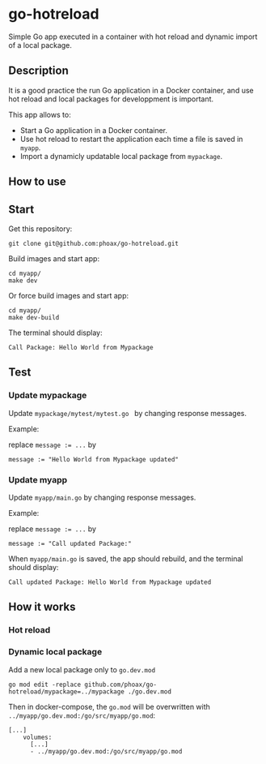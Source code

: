 # go-hotreload

Simple Go app executed in a container with hot reload and dynamic import of a local package.

## Description

It is a good practice the run Go application in a Docker container, and use hot reload and local packages for developpment is important.

This app allows to:

- Start a Go application in a Docker container.
- Use hot reload to restart the application each time a file is saved in `myapp`.
- Import a dynamicly updatable local package from `mypackage`.

## How to use

## Start

Get this repository:

```
git clone git@github.com:phoax/go-hotreload.git
```

Build images and start app:

```
cd myapp/
make dev
```

Or force build images and start app:

```
cd myapp/
make dev-build
```

The terminal should display:

```
Call Package: Hello World from Mypackage
```

## Test

### Update mypackage

Update `mypackage/mytest/mytest.go ` by changing response messages.

Example:

replace `message := ...` by

```
message := "Hello World from Mypackage updated"
```

### Update myapp

Update `myapp/main.go` by changing response messages.

Example:

replace `message := ...` by

```
message := "Call updated Package:"
```

When `myapp/main.go` is saved, the app should rebuild, and the terminal should display:

```
Call updated Package: Hello World from Mypackage updated
```

## How it works

### Hot reload

### Dynamic local package

Add a new local package only to `go.dev.mod`

```
go mod edit -replace github.com/phoax/go-hotreload/mypackage=../mypackage ./go.dev.mod
```

Then in docker-compose, the `go.mod` will be overwritten with `../myapp/go.dev.mod:/go/src/myapp/go.mod`:

```
[...]
    volumes:
      [...]
      - ../myapp/go.dev.mod:/go/src/myapp/go.mod
```

